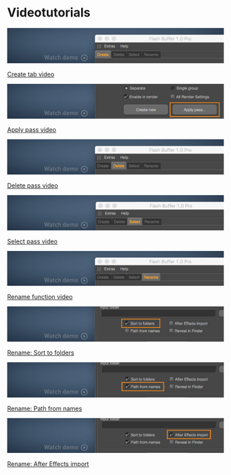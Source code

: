 # Videotutorials

![](../.gitbook/assets/mikeudin_flash_buffer_plugin-key_features_create-1.jpg)

[Create tab video](https://storage.googleapis.com/mikeudin-stuff/flash_buffer/mikeudin_flash_buffer_plugin-createnew.mp4)

![](../.gitbook/assets/mikeudin_flash_buffer_plugin-key_features_create_apply-1.jpg)

[Apply pass video](https://storage.googleapis.com/mikeudin-stuff/flash_buffer/mikeudin_flash_buffer_plugin-apply_pass.mp4) 

![](../.gitbook/assets/mikeudin_flash_buffer_plugin-key_features_delete-1.jpg)

[Delete pass video](https://storage.googleapis.com/mikeudin-stuff/flash_buffer/mikeudin_flash_buffer_plugin-delete_passes.mp4)

![](../.gitbook/assets/mikeudin_flash_buffer_plugin-key_features_select-1.jpg)

[Select pass video](https://storage.googleapis.com/mikeudin-stuff/flash_buffer/mikeudin_flash_buffer_plugin-select_passes.mp4)

![](../.gitbook/assets/mikeudin_flash_buffer_plugin-key_features_rename-1.jpg)

[Rename function video](https://storage.googleapis.com/mikeudin-stuff/flash_buffer/mikeudin_flash_buffer_plugin-rename_results.mp4)

![](../.gitbook/assets/mikeudin_flash_buffer_plugin-key_features_rename_sort_folders-1.jpg)

[Rename: Sort to folders](https://storage.googleapis.com/mikeudin-stuff/flash_buffer/mikeudin_flash_buffer_plugin-rename_results_sort_to_folders.mp4)

![](../.gitbook/assets/mikeudin_flash_buffer_plugin-key_features_rename_path_from_names-1.jpg)

[Rename: Path from names](https://storage.googleapis.com/mikeudin-stuff/flash_buffer/mikeudin_flash_buffer_plugin-rename_results_path_from_names.mp4)

![](../.gitbook/assets/mikeudin_flash_buffer_plugin-key_features_rename_ae_import-1.jpg)

[Rename: After Effects import](https://storage.googleapis.com/mikeudin-stuff/flash_buffer/mikeudin_flash_buffer_plugin-rename_results_after_effects_import.mp4)

